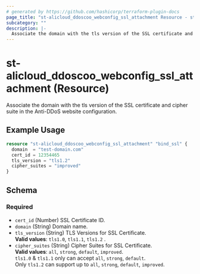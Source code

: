 ```yaml
---
# generated by https://github.com/hashicorp/terraform-plugin-docs
page_title: "st-alicloud_ddoscoo_webconfig_ssl_attachment Resource - st-alicloud"
subcategory: ""
description: |-
  Associate the domain with the tls version of the SSL certificate and cipher suite in the Anti-DDoS website configuration.
---
```


# st-alicloud_ddoscoo_webconfig_ssl_attachment (Resource)

Associate the domain with the tls version of the SSL certificate and cipher suite in the Anti-DDoS website configuration.

## Example Usage

```terraform
resource "st-alicloud_ddoscoo_webconfig_ssl_attachment" "bind_ssl" {
  domain  = "test-domain.com"
  cert_id = 12354465
  tls_version = "tls1.2"
  cipher_suites = "improved"
}
```

<!-- schema generated by tfplugindocs -->
## Schema

### Required

- `cert_id` (Number) SSL Certificate ID.
- `domain` (String) Domain name.
- `tls_version` (String) TLS Versions for SSL Certificate. <br/>**Valid values**: `tls1.0`, `tls1.1`, `tls1.2` .
- `cipher_suites` (String) Cipher Suites for SSL Certificate. <br/>**Valid values**: `all`, `strong`, `default`, `improved`. <br/> `tls1.0` & `tls1.1` only can accept `all`, `strong`, `default`. <br/> Only `tls1.2` can support up to `all`, `strong`, `default`, `improved`. 
